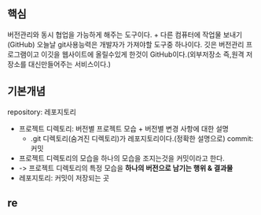## 핵심
버전관리와 동시 협업을 가능하게 해주는 도구이다. + 다른 컴퓨터에 작업물 보내기(GitHub)
오늘날 git사용능력은 개발자가 가져야할 도구중 하나이다.
깃은 버전관리 프로그램이고 이깃을 웹사이트에 올릴수있게 한것이 GitHub이다.(외부저장소 즉,원격 저장소를 대신만들어주는 서비스이다.)

## 기본개념
repository: 레포지토리 
- 프로젝트 디렉토리:  버전별 프로젝트 모습 + 버전별 변경 사항에 대한 설명
	- .git 디렉토리(숨겨진 디렉토리)가 레포지토리이다.(정확한 설명으로)
commit: 커밋
- 프로젝트 디렉토리의 모습을 하나의 모습을 조지는것을 커밋이라고 한다.
- -> 프로젝트 디렉토리의 특정 모습을 **하나의  버전으로 남기는 행위 & 결과물**
- 레포지토리: 커밋이 저장되는 곳

## re